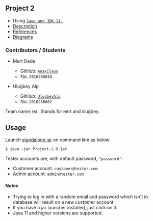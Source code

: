 ## Project 2

- Using [`Java and JDK 11.`](https://www.oracle.com/technetwork/java/javase/downloads/jdk11-downloads-5066655.html)
- [Description](./DESCRIPTION.md)
- [References](./REFERENCES.md)
- [Diagrams](./DIAGRAMS.md)

### Contributors / Students

- Mert Dede
    - GitHub: [`Anaxilaus`](https://github.com/Anaxilaus)
    - No: `2016280010`

- Uluğbey Alp
    - GitHub: [`UlugbeyAlp`](https://github.com/UlugbeyAlp)
    - No: `2016280002`
    
Team name: `MU.` Stands for `M`ert and  `U`luğbey.

## Usage

Launch [standalone jar](./bin/Project-1.0.jar) on command line as below:
```
$ java -jar Project-1.0.jar
```

Tester accounts are, with default password, `"password"`:
- Customer account: `customer@tester.com`
- Admin account: `admin@tester.com`

#### Notes
- Trying to log in with a random email and password which isn't in database will result on a new *customer* account.
- If you have a jar launcher installed, just click on it.
- Java 11 and higher versions are supported.
